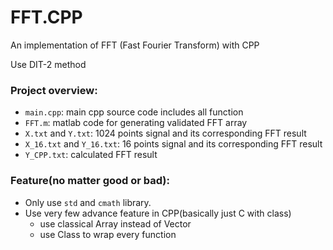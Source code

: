 # FFT.CPP

An implementation of FFT (Fast Fourier Transform) with CPP

Use DIT-2 method

### Project overview:
- `main.cpp`: main cpp source code includes all function
- `FFT.m`: matlab code for generating validated FFT array
- `X.txt` and `Y.txt`: 1024 points signal and its corresponding FFT result
- `X_16.txt` and `Y_16.txt`: 16 points signal and its corresponding FFT result
- `Y_CPP.txt`: calculated FFT result

### Feature(no matter good or bad):
- Only use `std` and `cmath` library.
- Use very few advance feature in CPP(basically just C with class)
  - use classical Array instead of Vector
  - use Class to wrap every function